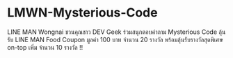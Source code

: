 # LMWN-Mysterious-Code
LINE MAN Wongnai ชวนคุณชาว DEV Geek ร่วมสนุกตอบคำถาม Mysterious Code ลุ้นรับ LINE MAN Food Coupon มูลค่า 100 บาท จำนวน 20 รางวัล พร้อมลุ้นรับรางวัลสุดพิเศษ on-top เพิ่ม จำนวน 10 รางวัล !!
